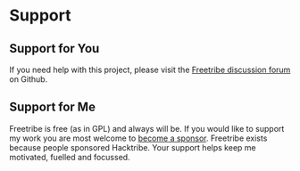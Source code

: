 # Support

## Support for You

If you need help with this project, please visit the
[Freetribe discussion forum](https://github.com/bangcorrupt/freetribe/discussions)
on Github.

## Support for Me

Freetribe is free (as in GPL) and always will be.
If you would like to support my work you are most welcome to
[become a sponsor](https://github.com/sponsors/bangcorrupt).
Freetribe exists because people sponsored Hacktribe.
Your support helps keep me motivated, fuelled and focussed.
